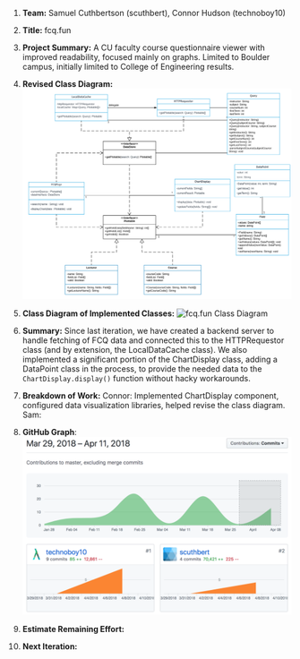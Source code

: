 1. **Team:** Samuel Cuthbertson (scuthbert), Connor Hudson (technoboy10)
2. **Title:** fcq.fun
3. **Project Summary:** A CU faculty course questionnaire viewer with improved readability, focused mainly on graphs. Limited to Boulder campus, initially limited to College of Engineering results.
4. **Revised Class Diagram:**
    ![fcq.fun Class Diagram](https://raw.githubusercontent.com/scuthbert/fcq.fun/master/Part4/RevisedClassDiagramV2.svg?sanitize=true)
5. **Class Diagram of Implemented Classes:** ![fcq.fun Class Diagram](https://raw.githubusercontent.com/scuthbert/fcq.fun/master/Part4/ImplementedClassDiagram.svg?sanitize=true)
6. **Summary:**
  Since last iteration, we have created a backend server to handle fetching of FCQ data and connected this to the HTTPRequestor class (and by extension, the LocalDataCache class). We also implemented a significant portion of the ChartDisplay class, adding a DataPoint class in the process, to provide the needed data to the `ChartDisplay.display()` function without hacky workarounds. 
7. **Breakdown of Work:**
  Connor: Implemented ChartDisplay component, configured data visualization libraries, helped revise the class diagram.
  Sam:
8. **GitHub Graph**:![fcq.fun Class Diagram](https://raw.githubusercontent.com/scuthbert/fcq.fun/master/Part4/GitHubGraph.png)


9. **Estimate Remaining Effort:**
  ​
10. **Next Iteration:** 
